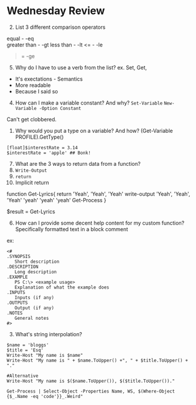 # Wednesday Review

2. List 3 different comparison operators

equal        - -eq  
greater than - -gt
less than    - -lt
<=           - -le
>=             -ge

5. Why do I have to use a verb from the list?
ex. Set, Get, 
* It's exectations - Semantics 
* More readable
* Because I said so

4. How can I make a variable constant? And why?
`Set-Variable` 
`New-Variable -Option Constant`

Can't get clobbered.

1. Why would you put a type on a variable? And how?
(Get-Variable PROFILE).GetType()
```
[float]$interestRate = 3.14
$interestRate = 'apple' ## Bonk! 
```
7. What are the 3 ways to return data from a function?
  1. `Write-Output`
  2. `return`
  3. Implicit return

function Get-Lyrics{
	return 'Yeah', 'Yeah', 'Yeah'
	write-output 'Yeah', 'Yeah', 'Yeah'
	'yeah'
	'yeah'
	'yeah'
	Get-Process
}

$result = Get-Lyrics


6. How can I provide some decent help content for my custom function?
Specifically formatted text in a block comment

ex: 
```
<#
.SYNOPSIS
   Short description
.DESCRIPTION
   Long description
.EXAMPLE
   PS C:\> <example usage>
   Explanation of what the example does
.INPUTS
   Inputs (if any)
.OUTPUTS
   Output (if any)
.NOTES
   General notes
#>
```



3. What's string interpolation?

```
$name = 'bloggs'
$title = 'Esq'
Write-Host "My name is $name"
Write-Host "My name is " + $name.ToUpper() +", " + $title.ToUpper() + "."

#Alternative
Write-Host "My name is $($name.ToUpper()), $($title.ToUpper())."

Get-Process | Select-Object -Properties Name, WS, $(Where-Object {$_.Name -eq 'code'}}_.Weird"

```

